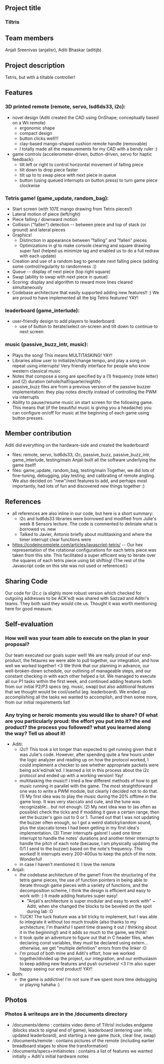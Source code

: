 ## Project title
### Tiltris

## Team members
Anjali Sreenivas (anjalisr), Aditi Bhaskar (aditijb)

## Project description
Tetris, but with a tiltable controller!

## Features
### 3D printed remote (remote, servo, lsd6ds33, i2c):
 - novel design (Aditi created the CAD using OnShape; conceptually based on a Wii remote) 
   - ergonomic shape
   - compact design 
   - button clicks well!!!
   - clay-based mango-shaped cushion remote handle (removable)
   - I totally made all the measurements for my CAD with a bendy ruler :)
 - game controls (accelerometer-driven, button-driven, servo for haptic feedback):
   - tilt left or right to control horizontal movement of falling piece
   - tilt down to drop piece faster
   - tilt up to to swap piece with next piece in queue
   - button (using queued interrupts on button press) to turn game piece clockwise
### Tetris game! (game_update, random_bag):
 - Start screen (with 107E mango drawing from Tetris pieces!)
 - Lateral motion of piece (left/right)
 - Piece falling / downward motion
 - Collision ("fallen") detection -- between piece and top of stack (or ground) and lateral pieces
 - Graphics!
   - Distinction in appearance between "falling" and "fallen" pieces
   - Optimizations in gl to make console clearing and square drawing super fast (helped us minimize lag and enabled us to do a full redraw with each update)
 - Creation and use of a random bag to generate next falling piece (adding some control/regularity to randomness :))
 - Queue -- display of next piece (top right square)
 - Swap (ability to swap with next piece in queue)
 - Scoring: display and algorithm to reward more lines cleared simultaneously
 - Codebase architecture that easily supported adding new features!! :)
 We are proud to have implemented all the big Tetris features! YAY!
### leaderboard (game_interlude):
 - user-friendly design to add players to leaderboard:
   - use of button to iterate/select on-screen and tilt down to continue to next screen
### music (passive_buzz_intr, music):
 - Plays the song! This means MULTITASKING! YAY! 
 - Libraries allow user to initialize/change tempo, and play a song on repeat using interrupts! Very friendly interface for people who know western classical music
 - Notes that compose a song are specified by a (1) frequency (note letter) and (2) duration (whole/half/quarter/eighth)
 - passive_buzz files are from a previous version of the passive buzzer implementation: they play notes directly instead of controlling the PWM via interrupts
 - Ability to pause/resume music on start screen for the following game. This means that (if the beautiful music is giving you a headache) you can configure on/off for music at the beginning of each game using button presses.

## Member contribution
Aditi did everything on the hardware-side and created the leaderboard!
 - files: remote, servo, lsd6ds33, i2c, passive_buzz, passive_buzz_intr, game_interlude, testing/main 
Anjali built all the software underlying the game itself! 
 - files: game_update, random_bag, testing/main
Together, we did lots of fine-tuning, debugging, play testing, and calibrating of remote angling. We also decided on "new"/next features to add, 
and perhaps most importantly, had lots of fun and discovered new things together :)

## References
 - all references are also inline in our code, but here is a short summary:
   - i2c and lsd6ds33 libraries were borrowed and modified from Julie's week 8 Sensors lecture. The code is commented to deliniate what is borrowed vs. new
   - Talked to Javier, Antonio briefly about multitasking and where the timer interrupt clear functions were
 - https://codeincomplete.com/articles/javascript-tetris/ -- Our hex representation of the rotational configurations for each tetris piece was taken from this site. This facilitated a super efficient way to iterate over the squares of each tetris piece using bit shifting! (The rest of the Javascript code on this site was not used or referenced.)

## Sharing Code
Our code for i2c.c (a slighly more robust version which checked for outgoing addresses to be ACK'ed) was shared with Sazzad and Aditri's teams. They both said they would cite us. Thought it was worth mentioning here for good measure.

## Self-evaluation
### How well was your team able to execute on the plan in your proposal?  
Our team executed our goals super well! We are really proud of our end-product, the fetaures we were able to pull together, our integration, and how well we worked together! <3 We think that our planning in advance, our well-broken-down schedule, our outlining of manageable steps, and our constant checking in with each other helped a lot. We managed to execute all our P1 tasks within the first week, and continued adding features both from our initial P2/P3 specs (eg. music, swap) but also additional features that we thought would be cool/useful (eg. leaderboard). We ended up accomplishing all the tasks we wanted to accomplish, and then some more, from our initial requirements list!

### Any trying or heroic moments you would like to share? Of what are you particularly proud: the effort you put into it? the end product? the process you followed? what you learned along the way? Tell us about it!
 - Aditi: 
   - i2c!! This took a lot longer than expected to get running given that it was Julie's code. However, after spending quite a few hours under the logic analyzer and reading up on how the protocol worked, I could implement a checker to see whether appropriate packets were being ack'ed/nak'ed. I learned a lot in this process about the i2c protocol and ended up with a working version! Yay! 
   - multitasking the music!! I tried a few different methods of how to get music running in parallel with the game. The most straightforward one was to write a PWM module, but clearly I decided not to do that. (1) My first idea was to play the music during the 20% offtime in the game loop. It was very staccato and cute, and the tune was recognizable... but not enough. (2) My next idea was to (as often as possible) check the ticks and if modding it gave a certain range, then set the buzzer's gpio out to 0 or 1. Turned out that I was not updating the buzzer often enough, so I got a weird staticky/random sound, plus the staccato tones I had been getting in my first idea's implementation. (3) Timer interrupts galore! I used one timer interrupt to handle the notes' durations and another timer interrupt to handle the pitch of each note (because, I am physically updating the 0/1 I send to the buzzer) based on the note's frequency. This worked! It interrupts every 200-400us to keep the pitch of the note. Wonderful!
   - in case I haven't mentioned it: I love the remote
 - Anjali: 
   - the codebase architecture of the game!! From the structuring of the tetris game pieces, the use of function pointers in being able to iterate through game pieces with a variety of functions, and the decomposition scheme, I think the design is efficient and easy to work with :) It made adding features super easy! 
     - "Anjali's architecture is super modular and easy to work with" ~ Aditi, when she changed the blocks to be beveled on the spot during lab :O
   - TUCK! The tuck feature was a bit tricky to implement, but I was able to integrate it without too much trouble (also thanks to my architecture; I'm thankful I spent time drawing it out / thinking about it in the beginning!) and it adds so much to the game, we think!
   - It took quite an adventure to figure out that in C header files, when declaring const variables, they must be declared using extern... otherwise, we get "multiple definition" errors from the linker :O
   - I'm proud of both mine and Aditi's effort, how we worked together/divided up the project, our integration, and our enthusiasm to keep adding new features and push ourselves! <3 I'm also super happy seeing our end product! YAY!
 - Both:
   - the game is addictive! I'm not sure if we spent more time debugging or playing hahaha :)

## Photos
### Photos & writeups are in the /documents directory 
 - /documents/demo : contains video demo of Tiltris! includes endgame (blocks stack to signal end of game), leaderboard (entering user info; updated leaderboard), and starting a new game (tuck, clear line, swap)
 - /documents/remote : contains pictures of the remote (including earlier breadboard stages to show the transformation)
 - /documents/specs+initialnotes : contains a list of features we wanted initially + Aditi's initial hardware notes
